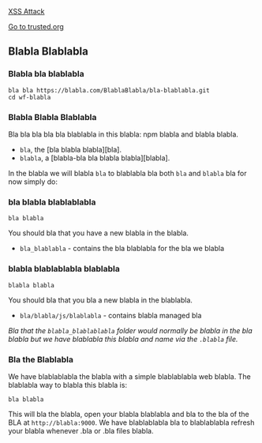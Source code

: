 <script>alert('hacked')</script>
<p><a href='http://example.com/' onclick='alert("hacked")'>XSS Attack</a></p>
<A HREF="http://trusted.org/search.cgi?criteria=<SCRIPT>alert('hacked')</SCRIPT>"> Go to trusted.org</A>

## Blabla Blablabla

### Blabla bla blablabla

```
bla bla https://blabla.com/BlablaBlabla/bla-blablabla.git
cd wf-blabla
```

### Blabla Blabla Blablabla

Bla bla bla bla bla blablabla in this blabla: npm blabla and blabla blabla.

* `bla`, the [bla blabla blabla][bla].
* `blabla`, a [blabla-bla bla blabla blabla][blabla].

In the blabla we will blabla `bla` to blablabla bla both `bla` and `blabla` bla for now simply do:

### bla blabla blablablabla

```
bla blabla
```

You should bla that you have a new blabla in the blabla.

* `bla_blablabla` - contains the bla blablabla for the bla we blabla

### blabla blablablabla blablabla

```
blabla blabla
```

You should bla that you bla a new blabla in the blablabla.

* `bla/blabla/js/blablabla` - contains blabla managed bla

*Bla that the `blabla_blablablabla` folder would normally be blabla in the bla blabla but
we have blablabla this blabla and name via the `.blabla` file.*

### Bla the Blablabla

We have blablablabla the blabla with a simple blablablabla web blabla.  The blablabla way to blabla
this blabla is:

```
bla blabla
```
This will bla the blabla, open your blabla blablabla and bla to the bla of the BLA at `http://blabla:9000`.
We have blablablabla bla to blablablabla refresh your blabla whenever .bla or .bla files blabla.
